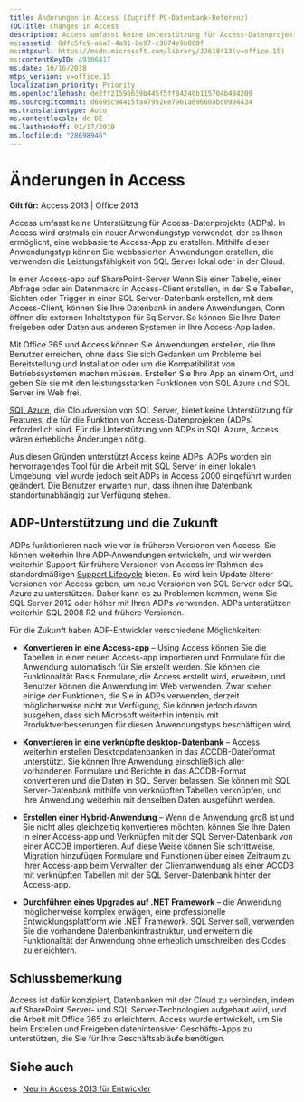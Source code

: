 ```yaml
---
title: Änderungen in Access (Zugriff PC-Datenbank-Referenz)
TOCTitle: Changes in Access
description: Access umfasst keine Unterstützung für Access-Datenprojekte (ADPs). In Access wird erstmals ein neuer Anwendungstyp verwendet, der es Ihnen ermöglicht, eine webbasierte Access-App zu erstellen.
ms:assetid: 8dfc5fc9-a6a7-4a91-8e97-c3874e9b880f
ms:mtpsurl: https://msdn.microsoft.com/library/JJ618413(v=office.15)
ms:contentKeyID: 49106417
ms.date: 10/16/2018
mtps_version: v=office.15
localization_priority: Priority
ms.openlocfilehash: de2ff21598639b445f5ff84240b115704b484209
ms.sourcegitcommit: d6695c94415fa47952ee7961a69660abc0904434
ms.translationtype: Auto
ms.contentlocale: de-DE
ms.lasthandoff: 01/17/2019
ms.locfileid: "28698946"
---
```

# <a name="changes-in-access"></a>Änderungen in Access

**Gilt für:** Access 2013 | Office 2013

Access umfasst keine Unterstützung für Access-Datenprojekte (ADPs). In Access wird erstmals ein neuer Anwendungstyp verwendet, der es Ihnen ermöglicht, eine webbasierte Access-App zu erstellen. Mithilfe dieser Anwendungstyp können Sie webbasierten Anwendungen erstellen, die verwenden die Leistungsfähigkeit von SQL Server lokal oder in der Cloud.

In einer Access-app auf SharePoint-Server Wenn Sie einer Tabelle, einer Abfrage oder ein Datenmakro in Access-Client erstellen, in der Sie Tabellen, Sichten oder Trigger in einer SQL Server-Datenbank erstellen, mit dem Access-Client, können Sie Ihre Datenbank in andere Anwendungen, Conn öffnen die externen Inhaltstypen für SqlServer. So können Sie Ihre Daten freigeben oder Daten aus anderen Systemen in Ihre Access-App laden.

Mit Office 365 und Access können Sie Anwendungen erstellen, die Ihre Benutzer erreichen, ohne dass Sie sich Gedanken um Probleme bei Bereitstellung und Installation oder um die Kompatibilität von Betriebssystemen machen müssen. Erstellen Sie Ihre App an einem Ort, und geben Sie sie mit den leistungsstarken Funktionen von SQL Azure und SQL Server im Web frei.

[SQL Azure](https://docs.microsoft.com/azure/sql-database/sql-database-technical-overview), die Cloudversion von SQL Server, bietet keine Unterstützung für Features, die für die Funktion von Access-Datenprojekten (ADPs) erforderlich sind. Für die Unterstützung von ADPs in SQL Azure, Access wären erhebliche Änderungen nötig.

Aus diesen Gründen unterstützt Access keine ADPs. ADPs worden ein hervorragendes Tool für die Arbeit mit SQL Server in einer lokalen Umgebung; viel wurde jedoch seit ADPs in Access 2000 eingeführt wurden geändert. Die Benutzer erwarten nun, dass ihnen ihre Datenbank standortunabhängig zur Verfügung stehen.

## <a name="adp-support-and-the-future"></a>ADP-Unterstützung und die Zukunft

ADPs funktionieren nach wie vor in früheren Versionen von Access. Sie können weiterhin Ihre ADP-Anwendungen entwickeln, und wir werden weiterhin Support für frühere Versionen von Access im Rahmen des standardmäßigen [Support Lifecycle](https://support.microsoft.com/lifecycle/search) bieten. Es wird kein Update älterer Versionen von Access geben, um neue Versionen von SQL Server oder SQL Azure zu unterstützen. Daher kann es zu Problemen kommen, wenn Sie SQL Server 2012 oder höher mit Ihren ADPs verwenden. ADPs unterstützen weiterhin SQL 2008 R2 und frühere Versionen.

Für die Zukunft haben ADP-Entwickler verschiedene Möglichkeiten:

- **Konvertieren in eine Access-app** – Using Access können Sie die Tabellen in einer neuen Access-app importieren und Formulare für die Anwendung automatisch für Sie erstellt werden. Sie können die Funktionalität Basis Formulare, die Access erstellt wird, erweitern, und Benutzer können die Anwendung im Web verwenden. Zwar stehen einige der Funktionen, die Sie in ADPs verwenden, derzeit möglicherweise nicht zur Verfügung, Sie können jedoch davon ausgehen, dass sich Microsoft weiterhin intensiv mit Produktverbesserungen für diesen Anwendungstyps beschäftigen wird.

- **Konvertieren in eine verknüpfte desktop-Datenbank** – Access weiterhin erstellen Desktopdatenbanken in das ACCDB-Dateiformat unterstützt. Sie können Ihre Anwendung einschließlich aller vorhandenen Formulare und Berichte in das ACCDB-Format konvertieren und die Daten in SQL Server belassen. Sie können mit SQL Server-Datenbank mithilfe von verknüpften Tabellen verknüpfen, und Ihre Anwendung weiterhin mit denselben Daten ausgeführt werden.

- **Erstellen einer Hybrid-Anwendung** – Wenn die Anwendung groß ist und Sie nicht alles gleichzeitig konvertieren möchten, können Sie Ihre Daten in einer Access-app und Verknüpfen mit der SQL Server-Datenbank von einer ACCDB importieren. Auf diese Weise können Sie schrittweise, Migration hinzufügen Formulare und Funktionen über einen Zeitraum zu Ihrer Access-app beim Verwalten der Clientanwendung als einer ACCDB mit verknüpften Tabellen mit der SQL Server-Datenbank hinter der Access-app.

- **Durchführen eines Upgrades auf .NET Framework** – die Anwendung möglicherweise komplex erwägen, eine professionelle Entwicklungsplattform wie .NET Framework. SQL Server soll, verwenden Sie die vorhandene Datenbankinfrastruktur, und erweitern die Funktionalität der Anwendung ohne erheblich umschreiben des Codes zu erleichtern.

## <a name="conclusion"></a>Schlussbemerkung

Access ist dafür konzipiert, Datenbanken mit der Cloud zu verbinden, indem auf SharePoint Server- und SQL Server-Technologien aufgebaut wird, und die Arbeit mit Office 365 zu erleichtern. Access wurde entwickelt, um Sie beim Erstellen und Freigeben datenintensiver Geschäfts-Apps zu unterstützen, die Sie für Ihre Geschäftsabläufe benötigen.

## <a name="see-also"></a>Siehe auch

- [Neu in Access 2013 für Entwickler](https://docs.microsoft.com/office/vba/access/concepts/miscellaneous/new-in-access-for-developers)


